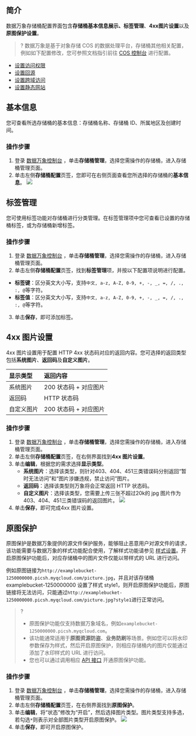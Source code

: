 ## 简介

数据万象存储桶配置界面包含**存储桶基本信息展示、标签管理**、**4xx图片设置**以及**原图保护设置**。

>? 数据万象是基于对象存储 COS 的数据处理平台，存储桶其他相关配置，例如如下配置修改，您可参照文档指引前往 [COS 控制台](https://console.cloud.tencent.com/cos5) 进行配置。
>

- [ 设置访问权限](https://cloud.tencent.com/document/product/436/13315) 
- [设置回源](https://cloud.tencent.com/document/product/436/13310) 
- [设置跨域访问](https://cloud.tencent.com/document/product/436/13318) 
- [设置静态网站](https://cloud.tencent.com/document/product/436/14984) 

## 基本信息

您可查看所选存储桶的基本信息：存储桶名称、存储桶 ID、所属地区及创建时间。

### 操作步骤

1. 登录 [数据万象控制台](https://console.cloud.tencent.com/ci) ，单击**存储桶管理**，选择您需操作的存储桶，进入存储桶管理页面。
2. 单击左侧**存储桶配置**页签，您即可在右侧页面查看您所选择的存储桶的**基本信息**。
   ![](https://main.qcloudimg.com/raw/ab69b9e9800ea9ed77ebd653960ad55e.png)

## 标签管理

您可使用标签功能对存储桶进行分类管理。在标签管理项中您可查看已设置的存储桶标签，或为存储桶新增标签。

### 操作步骤
1. 登录 [数据万象控制台](https://console.cloud.tencent.com/ci) ，单击**存储桶管理**，选择您需操作的存储桶，进入存储桶管理页面。
2. 单击左侧**存储桶配置**页签，找到**标签管理**项，并按以下配置项说明进行配置。
 - **标签键**：区分英文大小写，支持`中文, a-z, A-Z, 0-9, +, -, _, =, /, ., :, @`等字符。
 - **标签值**：区分英文大小写，支持`中文, a-z, A-Z, 0-9, +, -, _, =, /, ., :, @`等字符。
3. 单击**保存**，即可添加标签。

## 4xx 图片设置

4xx 图片设置用于配置 HTTP 4xx 状态码对应的返回内容。您可选择的返回类型包括**系统图片**、**返回码**及**自定义图片**。

| 显示类型   | 返回内容              |
| :--------- | :-------------------- |
| 系统图片   | 200 状态码 + 对应图片 |
| 返回码     | HTTP 状态码           |
| 自定义图片 | 200 状态码 + 对应图片 |

### 操作步骤

1. 登录 [数据万象控制台](https://console.cloud.tencent.com/ci) ，单击**存储桶管理**，选择您需操作的存储桶，进入存储桶管理页面。
2. 单击左侧**存储桶配置**页签，在右侧界面找到**4xx 图片设置**。
3. 单击**编辑**，根据您的需求选择**显示类型**。
   -  **系统图片**：选择该类型，则针对403、404、451三类错误码分别返回“暂时无法访问”和“图片涉嫌违规，禁止访问”图片。
   -  **返回码**：选择该类型则万象将会正常返回 HTTP 状态码。
   -  **自定义图片**：选择该类型，您需要上传三张不超过20k的 jpg 图片作为403、404、451三类错误码的返回图片。
      ![](https://main.qcloudimg.com/raw/834788aa11385cb8106d3154536f7177.png)
4. 单击**保存**，即可完成4xx 图片设置。

## 原图保护

原图保护是数据万象提供的源文件保护服务，能够阻止恶意用户对源文件的请求，该功能需要与数据万象的样式功能配合使用，了解样式功能请参见 [样式设置](https://cloud.tencent.com/document/product/460/46498#.E6.A0.B7.E5.BC.8F.E7.AE.A1.E7.90.86)。开启原图保护功能后，对应存储桶中的图片文件仅能以带样式的 URL 进行访问。

例如原图链接为`http://examplebucket-1250000000.picsh.myqcloud.com/picture.jpg`，并且对该存储桶 examplebucket-1250000000 设置了样式 style1，则开启原图保护功能后，原图链接将无法访问，只能通过`http://examplebucket-1250000000.picsh.myqcloud.com/picture.jpg?style1`进行正常访问。

>?
>-  原图保护功能仅支持数据万象域名，例如`examplebucket-1250000000.picsh.myqcloud.com`。
>-  该功能通常适用于**原图资源防盗**、**业务防刷**等场景。例如您可以将水印参数保存为样式，然后开启原图保护，则相应存储桶内的图片仅能通过添加了水印样式的 URL 进行访问。
>-  您也可以通过调用相应 [API 接口](https://cloud.tencent.com/document/product/460/30121) 开通原图保护功能。

### 操作步骤

1. 登录 [数据万象控制台](https://console.cloud.tencent.com/ci) ，单击**存储桶管理**，选择您需操作的存储桶，进入存储桶管理页面。
2. 单击左侧**存储桶配置**页签，在右侧界面找到**原图保护**。
3. 单击**编辑**，将“状态”修改为“开启”，然后选择图片类型。图片类型支持多选，若勾选`*`则表示对全部图片类型开启原图保护。
![](https://main.qcloudimg.com/raw/610c9c1dfefd85b03a7a3e509c5d5aaf.png)
4. 单击**保存**，即可开启原图保护。

